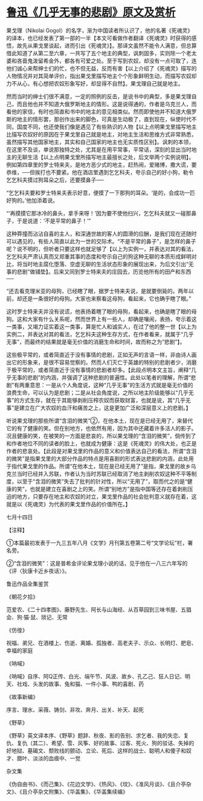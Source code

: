 # [鲁迅《几乎无事的悲剧》原文及赏析](https://www.vrrw.net/wx/8624.html)

果戈理（Nikolai Gogol）的名字，渐为中国读者所认识了，他的名著《死魂灵》的译本，也已经发表了第一部的一半【本文可看做作者翻译《死魂灵》时获得的感悟，故先从果戈里谈起，进而引出《死魂灵》】。那译文虽然不能令人满意，但总算借此知道了从第二至六章，一共写了五个地主的典型，讽刺固多，实则除一个老太婆和吝啬鬼泼留希金外，都各有可爱之处。至于写到农奴，却没有一点可取了，连他们诚心来帮绅士们的忙，也不但无益，反而有害【以上介绍了《死魂灵》描写的人物情况并对其简单评价，指出果戈里描写地主个个形象鲜明生动，而描写农奴却力不从心，有心想把农奴形象写好，却显得不自然】。果戈理自己就是地主。



然而当时的绅士们很不满意，一定的照例的反击，是说书中的典型，多是果戈理自己，而且他也并不知道大俄罗斯地主的情形。这是说得通的，作者是乌克兰人，而看他的家信，有时也简直和书中的地主的意见相类似。然而即使他并不知道大俄罗斯的地主的情形罢，那创作出来的脚色，可真是生动极了，直到现在，纵使时代不同，国度不同，也还使我们像是遇见了有些熟识的人物【以上点明果戈里描写地主比描写农奴好的原因在于果戈里自己就是地主，对地主生活和思维方式非常熟悉，虽然描写其他国家地主，其实和自己国家的地主也无实质性区别】。讽刺的本领，在这里不及谈，单说那独特之处，尤其是在用平常事，平常话，深刻的显出当时地主的无聊生活【以上点明果戈里所描写地主最擅长之处，后文举两个实例说明】。例如第四章里的罗士特来夫，是地方恶少式的地主，赶热闹，爱赌博，撒大谎，要恭维，──但挨打也不要紧。他在酒店里遇到乞乞科夫，夸示自己的好小狗，勒令乞乞科夫摸过狗耳朵之后，还要摸鼻子──

“乞乞科夫要和罗士特来夫表示好意，便摸了一下那狗的耳朵。‘是的，会成功一匹好狗的。’他加添着说。

“‘再摸摸它那冰冷的鼻头，拿手来呀！’因为要不使他扫兴，乞乞科夫就又一碰那鼻子，于是说道：‘不是平常的鼻子！’”

这种莽撞而沾沾自喜的主人，和深通世故的客人的圆滑的应酬，是我们现在还随时可以遇见的，有些人简直以此为一世的交际术。“不是平常的鼻子”，是怎样的鼻子呢？说不明的，但听者只要这样也就足够了【以上为实例一，并表达对其的看法，乞乞科夫严肃认真而又郑重其事的态度和夸示自己的狗这种无聊的本质形成鲜明对比，将当时地主腐化堕落、空虚无聊的生活状态形象的展现出来，为后文引出“无事的悲剧”做铺垫】。后来又同到罗士特来夫的庄园去，历览他所有的田产和东西──

“还去看克理米亚的母狗，已经瞎了眼，据罗士特来夫说，是就要倒毙的。两年以前，却还是一条很好的母狗。大家也来察看这母狗，看起来，它也确乎瞎了眼。”

这时罗士特来夫并没有说谎，他表扬着瞎了眼的母狗，看起来，也确是瞎了眼的母狗。这和大家有什么关系呢，然而世界上有一些人，却确是嚷闹，表扬，夸示着这一类事，又竭力证实着这一类事，算是忙人和诚实人，在过了他的整一世【以上为实例二，并表达对其的看法，乞乞科夫这种生存方式，在作者看来，就属于“几乎无事”，而最终的结果就是毫无价值的消磨生命和时间，故而称之为“悲剧”】。

这些极平常的，或者简直近于没有事情的悲剧，正如无声的言语一样，非由诗人画出它的形象来，是很不容易觉察的。然而人们灭亡于英雄的特别的悲剧者少，消磨于极平常的，或者简直近于没有事情的悲剧者却多。【此段点明本文主旨，阐释“几乎无事的悲剧”的内涵，并强调了这种悲剧的普遍性。此处以笔者的理解，所谓“悲剧”有两重意思：一是从个人角度说，这种“几乎无事”的生活方式就是毫无价值的浪费生命，可以认为是悲剧；二是从社会角度说，之所以地主阶级能够以“几乎无事”的方式生存，就在于其能够剥削压榨农奴而获取财富，也就是说，其“几乎无事”是建立在广大农奴的血汗和痛苦之上，这是更加广泛和深层意义上的悲剧。】

听说果戈理的那些所谓“含泪的微笑”②，在他本土，现在是已经无用了，来替代它的有了健康的笑。但在别地方，也依然有用，因为其中还藏着许多活人的影子。况且健康的笑，在被笑的一方面是悲哀的，所以果戈理的“含泪的微笑”，倘传到了和作者地位不同的读者的脸上，也就成为健康：这是《死魂灵》的伟大处，也正是作者的悲哀处。【此段是对果戈里的作品的意义和价值表达自己的看法，所谓“含泪的微笑”是指果戈里的大部分作品的特点是用喜剧的形式表达悲剧的内涵，此处用于指代果戈里的作品。所谓“在他本土，现在是已经无用了”是指，果戈里的故乡乌克兰当时已经并入苏联，作者认为当时苏联已经取消了地主剥削农奴这种不平等制度，以至于“含泪的微笑”失去了批判的针对性，所以“无用了”，取而代之的是“健康的笑”，也就是建立在喜剧之上的笑。所谓“别地方”是指中国等还存在着剥削压迫的地方，只要存在地主和农奴的对立，果戈里作品的社会批判意义就存在着，这就是以《死魂灵》为代表的果戈里作品的价值所在。】

七月十四日





【注释】

①本篇最初发表于一九三五年八月《文学》月刊第五卷第二号“文学论坛”栏，署名旁。

②“含泪的微笑”：这是普希金评论果戈理小说的话，见于他在一八三六年写的《评〈狄康卡近乡夜话〉》。

鲁迅作品全集鉴赏

《朝花夕拾》

范爱农、《二十四孝图》、藤野先生、阿长与山海经、从百草园到三味书屋、五猖会、狗·猫·鼠、琐记、无常

《仿徨》

祝福、弟兄、在酒楼上、伤逝、离婚、孤独者、高老夫子、示众、长明灯、肥皂、幸福的家庭

《呐喊》

《呐喊》自序、阿Q正传、白光、端午节、风波、故乡、孔乙己、狂人日记、明天、社戏、头发的故事、兔和猫、一件小事、鸭的喜剧、药

《故事新编》

序言、理水、采薇、铸剑、非攻、奔月、出关、补天、起死

《野草》

《野草》英文译本序、《野草》题辞、秋夜、影的告别、求乞者、我的失恋、复仇、复仇〔其二〕、希望、雪、风筝、好的故事、过客、死火、狗的驳诘、失掉的好地狱、墓碣文、颓败线的颤动、立论、死后、这样的战士、聪明人和傻子和奴才、腊叶、淡淡的血痕中、一觉

杂文集

《伪自由书》、《而己集》、《花边文学》、《热风》、《坟》、《准风月谈》、《且介亭杂文》、《且介亭杂文附集》、《华盖集》、《华盖集续编》

